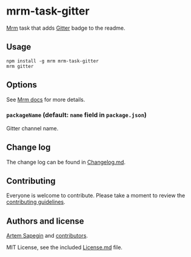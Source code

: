 # mrm-task-gitter

[Mrm](https://github.com/sapegin/mrm) task that adds [Gitter](https://gitter.im/) badge to the readme.

## Usage

```
npm install -g mrm mrm-task-gitter
mrm gitter
```

## Options

See [Mrm docs](https://github.com/sapegin/mrm#usage) for more details.

### `packageName` (default: `name` field in `package.json`)

Gitter channel name.

## Change log

The change log can be found in [Changelog.md](Changelog.md).

## Contributing

Everyone is welcome to contribute. Please take a moment to review the [contributing guidelines](../Contributing.md).

## Authors and license

[Artem Sapegin](http://sapegin.me) and [contributors](https://github.com/sapegin/mrm-tasks/graphs/contributors).

MIT License, see the included [License.md](License.md) file.
